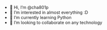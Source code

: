 - 👋 Hi, I’m @cha801p
- 👀 I’m interested in almost everything :D
- 🌱 I’m currently learning Python
- 💞️ I’m looking to collaborate on any technology

<!---
cha801p/cha801p is a ✨ special ✨ repository because its `README.md` (this file) appears on your GitHub profile.
You can click the Preview link to take a look at your changes.
--->
